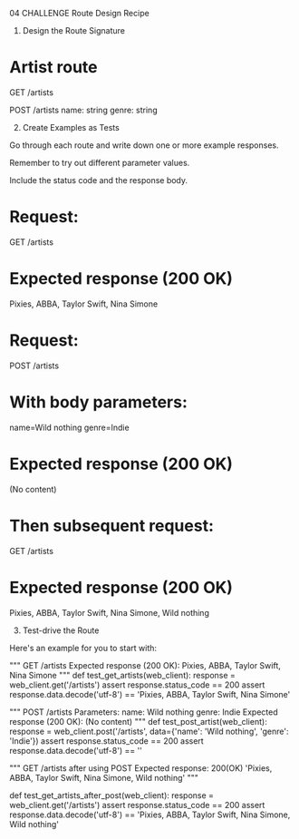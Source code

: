 04 CHALLENGE Route Design Recipe

1. Design the Route Signature

# Artist route
GET /artists

POST /artists
    name: string
    genre: string

2. Create Examples as Tests

Go through each route and write down one or more example responses.

Remember to try out different parameter values.

Include the status code and the response body.

# Request:
GET /artists

# Expected response (200 OK)
Pixies, ABBA, Taylor Swift, Nina Simone

# Request:
POST /artists

# With body parameters:
name=Wild nothing
genre=Indie

# Expected response (200 OK)
(No content)

# Then subsequent request:
GET /artists

# Expected response (200 OK)
Pixies, ABBA, Taylor Swift, Nina Simone, Wild nothing

3. Test-drive the Route

Here's an example for you to start with:

"""
GET /artists
  Expected response (200 OK):
    Pixies, ABBA, Taylor Swift, Nina Simone
"""
def test_get_artists(web_client):
    response = web_client.get('/artists')
    assert response.status_code == 200
    assert response.data.decode('utf-8') == 'Pixies, ABBA, Taylor Swift, Nina Simone'

"""
POST /artists
  Parameters:
    name: Wild nothing
    genre: Indie
  Expected response (200 OK):
  (No content)
"""
def test_post_artist(web_client):
    response = web_client.post('/artists', data={'name': 'Wild nothing', 'genre': 'Indie'})
    assert response.status_code == 200
    assert response.data.decode('utf-8') == ''


"""
GET /artists after using POST
    Expected response: 200(OK)
    'Pixies, ABBA, Taylor Swift, Nina Simone, Wild nothing'
"""

def test_get_artists_after_post(web_client):
    response = web_client.get('/artists')
    assert response.status_code == 200
    assert response.data.decode('utf-8') == 'Pixies, ABBA, Taylor Swift, Nina Simone, Wild nothing'

